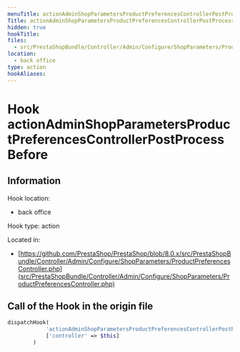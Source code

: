 ```yaml
---
menuTitle: actionAdminShopParametersProductPreferencesControllerPostProcess<HookName>Before
Title: actionAdminShopParametersProductPreferencesControllerPostProcess<HookName>Before
hidden: true
hookTitle: 
files:
  - src/PrestaShopBundle/Controller/Admin/Configure/ShopParameters/ProductPreferencesController.php
location:
  - back office
type: action
hookAliases:
---
```


# Hook actionAdminShopParametersProductPreferencesControllerPostProcess<HookName>Before

## Information

Hook location:
  - back office

Hook type: action

Located in: 
  - [https://github.com/PrestaShop/PrestaShop/blob/8.0.x/src/PrestaShopBundle/Controller/Admin/Configure/ShopParameters/ProductPreferencesController.php](src/PrestaShopBundle/Controller/Admin/Configure/ShopParameters/ProductPreferencesController.php)

## Call of the Hook in the origin file

```php
dispatchHook(
            'actionAdminShopParametersProductPreferencesControllerPostProcess' . $hookName . 'Before',
            ['controller' => $this]
        )
```